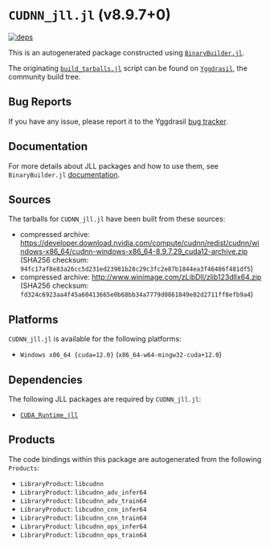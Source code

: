 # `CUDNN_jll.jl` (v8.9.7+0)

[![deps](https://juliahub.com/docs/CUDNN_jll/deps.svg)](https://juliahub.com/ui/Packages/General/CUDNN_jll/)

This is an autogenerated package constructed using [`BinaryBuilder.jl`](https://github.com/JuliaPackaging/BinaryBuilder.jl).

The originating [`build_tarballs.jl`](https://github.com/JuliaPackaging/Yggdrasil/blob/1c5d1e0f29160b27c4163271b4846bb6db236daa/C/CUDA/CUDNN@8/build_tarballs.jl) script can be found on [`Yggdrasil`](https://github.com/JuliaPackaging/Yggdrasil/), the community build tree.

## Bug Reports

If you have any issue, please report it to the Yggdrasil [bug tracker](https://github.com/JuliaPackaging/Yggdrasil/issues).

## Documentation

For more details about JLL packages and how to use them, see `BinaryBuilder.jl` [documentation](https://docs.binarybuilder.org/stable/jll/).

## Sources

The tarballs for `CUDNN_jll.jl` have been built from these sources:

* compressed archive: https://developer.download.nvidia.com/compute/cudnn/redist/cudnn/windows-x86_64/cudnn-windows-x86_64-8.9.7.29_cuda12-archive.zip (SHA256 checksum: `94fc17af8e83a26cc5d231ed23981b28c29c3fc2e87b1844ea3f46486f481df5`)
* compressed archive: http://www.winimage.com/zLibDll/zlib123dllx64.zip (SHA256 checksum: `fd324c6923aa4f45a60413665e0b68bb34a7779d0861849e02d2711ff8efb9a4`)

## Platforms

`CUDNN_jll.jl` is available for the following platforms:

* `Windows x86_64 {cuda=12.0}` (`x86_64-w64-mingw32-cuda+12.0`)

## Dependencies

The following JLL packages are required by `CUDNN_jll.jl`:

* [`CUDA_Runtime_jll`](https://github.com/JuliaBinaryWrappers/CUDA_Runtime_jll.jl)

## Products

The code bindings within this package are autogenerated from the following `Products`:

* `LibraryProduct`: `libcudnn`
* `LibraryProduct`: `libcudnn_adv_infer64`
* `LibraryProduct`: `libcudnn_adv_train64`
* `LibraryProduct`: `libcudnn_cnn_infer64`
* `LibraryProduct`: `libcudnn_cnn_train64`
* `LibraryProduct`: `libcudnn_ops_infer64`
* `LibraryProduct`: `libcudnn_ops_train64`
